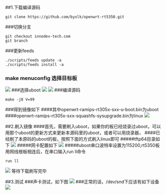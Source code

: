 ﻿##1.下载编译源码
```
git clone https://github.com/byxlk/openwrt-rt5350.git
```

###切换分支
```
git checkout innodev-tech.com
git branch
```

###更新feeds
```
./scripts/feeds update -a
./scripts/feeds install -a
```
### make menuconfig 选择目标板
![](http://transing.bj.bcebos.com/rt5350-menuconfig.JPG)
###选择uboot
![](http://transing.bj.bcebos.com/rt5350-bootloader.JPG?responseContentDisposition=attachment)
![](http://transing.bj.bcebos.com/rt5350-uboot.JPG?responseContentDisposition=attachment)
###编译源码
```
make -j8 V=99
```
###得到镜像如下
####其中openwrt-ramips-rt305x-sxx-u-boot.bin为uboot
####openwrt-ramips-rt305x-sxx-squashfs-sysupgrade.bin为linux
![](http://transing.bj.bcebos.com/rt5350-images.JPG?responseContentDisposition=attachment)

##2.刷入镜像
####首先，需要刷入uboot，如果你的板已经烧录过uboot，可以用那个uboot的更新方式来更新本源码里的uboot，或者可以用烧录器，
####已经刷了本原码的uboot的板，按照下面的方式刷入linux即可
#####tftp64目录如下
![](http://transing.bj.bcebos.com/rt5350-flash1.JPG?responseContentDisposition=attachment)
#####网卡配置如下
![](http://transing.bj.bcebos.com/rt5350-flash2.JPG?responseContentDisposition=attachment)
#####uboot串口波特率设置为115200,rt5350板用网线根板相连后，在串口输入run ll命令
```
run ll
```
![](http://transing.bj.bcebos.com/rt5350-flash4.JPG?responseContentDisposition=attachment)
等待下载刷写完毕

##3.测试
###声卡测试，如下图
![](http://transing.bj.bcebos.com/rt5350-i2s.jpg?responseContentDisposition=attachment)
###正常的话，/dev/snd下应该有如下设备
![](http://transing.bj.bcebos.com/rt5350-wifi-audio.JPG?responseContentDisposition=attachment)

